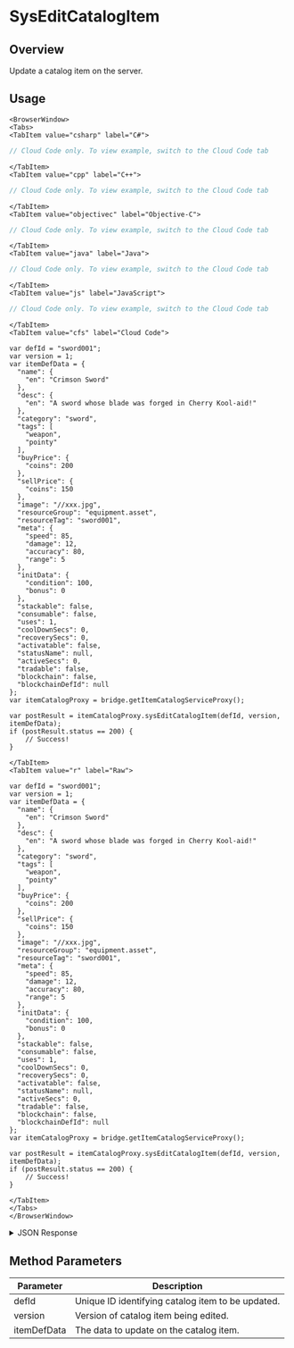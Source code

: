# SysEditCatalogItem
## Overview
Update a catalog item on the server.

<PartialServop service_name="itemCatalog" operation_name="SYS_EDIT_CATALOG_ITEM" />

## Usage

```mdx-code-block
<BrowserWindow>
<Tabs>
<TabItem value="csharp" label="C#">
```

```csharp
// Cloud Code only. To view example, switch to the Cloud Code tab
```

```mdx-code-block
</TabItem>
<TabItem value="cpp" label="C++">
```

```cpp
// Cloud Code only. To view example, switch to the Cloud Code tab
```

```mdx-code-block
</TabItem>
<TabItem value="objectivec" label="Objective-C">
```

```objectivec
// Cloud Code only. To view example, switch to the Cloud Code tab
```

```mdx-code-block
</TabItem>
<TabItem value="java" label="Java">
```

```java
// Cloud Code only. To view example, switch to the Cloud Code tab
```

```mdx-code-block
</TabItem>
<TabItem value="js" label="JavaScript">
```

```javascript
// Cloud Code only. To view example, switch to the Cloud Code tab
```

```mdx-code-block
</TabItem>
<TabItem value="cfs" label="Cloud Code">
```

```cfscript
var defId = "sword001";
var version = 1;
var itemDefData = {
  "name": {
    "en": "Crimson Sword"
  },
  "desc": {
    "en": "A sword whose blade was forged in Cherry Kool-aid!"
  },
  "category": "sword",
  "tags": [
    "weapon",
    "pointy"
  ],
  "buyPrice": {
    "coins": 200
  },
  "sellPrice": {
    "coins": 150
  },
  "image": "//xxx.jpg",
  "resourceGroup": "equipment.asset",
  "resourceTag": "sword001",
  "meta": {
    "speed": 85,
    "damage": 12,
    "accuracy": 80,
    "range": 5
  },
  "initData": {
    "condition": 100,
    "bonus": 0
  },
  "stackable": false,
  "consumable": false,
  "uses": 1,
  "coolDownSecs": 0,
  "recoverySecs": 0,
  "activatable": false,
  "statusName": null,
  "activeSecs": 0,
  "tradable": false,
  "blockchain": false,
  "blockchainDefId": null
};
var itemCatalogProxy = bridge.getItemCatalogServiceProxy();

var postResult = itemCatalogProxy.sysEditCatalogItem(defId, version, itemDefData);
if (postResult.status == 200) {
    // Success!
}
```

```mdx-code-block
</TabItem>
<TabItem value="r" label="Raw">
```

```cfscript
var defId = "sword001";
var version = 1;
var itemDefData = {
  "name": {
    "en": "Crimson Sword"
  },
  "desc": {
    "en": "A sword whose blade was forged in Cherry Kool-aid!"
  },
  "category": "sword",
  "tags": [
    "weapon",
    "pointy"
  ],
  "buyPrice": {
    "coins": 200
  },
  "sellPrice": {
    "coins": 150
  },
  "image": "//xxx.jpg",
  "resourceGroup": "equipment.asset",
  "resourceTag": "sword001",
  "meta": {
    "speed": 85,
    "damage": 12,
    "accuracy": 80,
    "range": 5
  },
  "initData": {
    "condition": 100,
    "bonus": 0
  },
  "stackable": false,
  "consumable": false,
  "uses": 1,
  "coolDownSecs": 0,
  "recoverySecs": 0,
  "activatable": false,
  "statusName": null,
  "activeSecs": 0,
  "tradable": false,
  "blockchain": false,
  "blockchainDefId": null
};
var itemCatalogProxy = bridge.getItemCatalogServiceProxy();

var postResult = itemCatalogProxy.sysEditCatalogItem(defId, version, itemDefData);
if (postResult.status == 200) {
    // Success!
}
```

```mdx-code-block
</TabItem>
</Tabs>
</BrowserWindow>
```

<details>
<summary>JSON Response</summary>

```json
{
  "data": {
    "defId": "sword001",
    "name": {
      "en": "Crimson Sword"
    },
    "desc": {
      "en": "A sword whose blade was forged in Cherry Kool-aid!"
    },
    "type": "ITEM",
    "category": "sword",
    "tags": [
      "weapon",
      "pointy"
    ],
    "buyPrice": {
      "coins": 200
    },
    "sellPrice": {
      "coins": 150
    },
    "image": "//xxx.jpg",
    "resourceGroup": "equipment.asset",
    "resourceTag": "sword001",
    "meta": {
      "speed": 85,
      "damage": 12,
      "accuracy": 80,
      "range": 5
    },
    "initData": {
      "condition": 100,
      "bonus": 0
    },
    "pState": "DRAFT",
    "publishedAt": 0,
    "createdAt": 1567192113061,
    "updatedAt": 1567192188475,
    "version": 2,
    "stackable": false,
    "consumable": false,
    "uses": null,
    "coolDownSecs": 0,
    "recoverySecs": 0,
    "activatable": false,
    "statusName": null,
    "activeSecs": null,
    "tradable": false,
    "blockchain": false,
    "blockchainDefId": null
  },
  "status": 200
}
```
</details>

## Method Parameters
Parameter | Description
--------- | -----------
defId | Unique ID identifying catalog item to be updated. 
version | Version of catalog item being edited. 
itemDefData | The data to update on the catalog item. 


